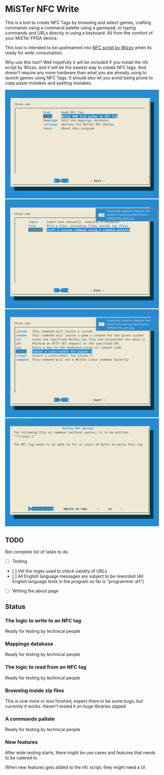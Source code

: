# MiSTer NFC Write

This is a tool to create NFC Tags by browsing and select games, crafting
commands using a command palette using a gamepad, or typing commands and URLs
directly in using a keyboard. All from the comfort of your MiSTer FPGA device.

This tool is intended to be upstreamed into [NFC script by Wizzo](https://github.com/wizzomafizzo/mrext/blob/main/docs/nfc.md)
when its ready for wide consumption.

Why use this tool? Well hopefully it will be included if you install
the nfc script by Wizzo, and it will be the easiest way to create NFC tags.
And doesn't require any more hardware than what you are already using to
launch games using NFC Tags. It should also let you avoid being prone to
copy paste mistakes and spelling mistakes.

![Main Menu Screenshot](main.png)
![Command palette Screenshot](commandpalette.png)
![Crafting a command Screenshot](craftcommand.png)
![Writing a tag Screenshot](writetag.png)

## TODO

Not complete list of tasks to do

- [ ] Testing
- [ ] Vet the regex used to check validity of URLs
- [ ] All English language messages are subject to be reworded (All English language texts in the program so far is "programmer art")
- [ ] Writing the about page

## Status

### The logic to write to an NFC tag

Ready for testing by technical people

### Mappings database

Ready for testing by technical people

### The logic to read from an NFC tag

Ready for testing by technical people

### Browsing inside zip files

This is now more or less finished,
expect there to be some bugs, but currently it works.
Haven't tested it on huge libraries zipped.

### A commands pallate

Ready for testing by technical people

### New features

After wide testing starts, there might be use cases and features that needs
to be catered to.

When new features gets added to the nfc script, they might need a UI
